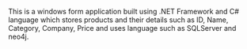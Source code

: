 This is a windows form application built using .NET Framework and C# language which stores products and their details such as ID, Name, Category, Company, Price and uses language such as SQLServer and neo4j.
